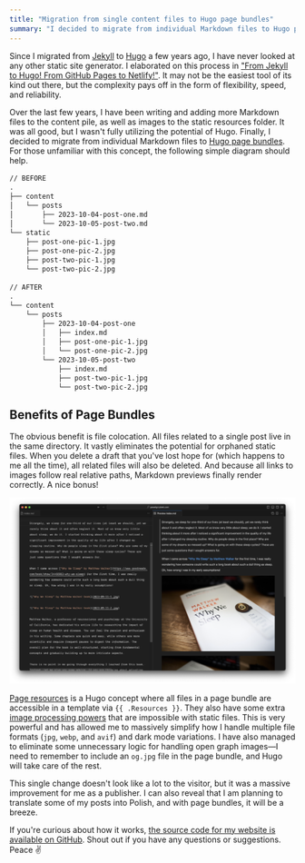 ```yaml
---
title: "Migration from single content files to Hugo page bundles"
summary: "I decided to migrate from individual Markdown files to Hugo page bundles. This single change doesn’t look like a lot to the visitor, but it was a massive improvement for me as a publisher."
---
```


Since I migrated from [Jekyll](https://jekyllrb.com) to [Hugo](https://gohugo.io) a few years ago, I have never looked at any other static site generator. I elaborated on this process in ["From Jekyll to Hugo! From GitHub Pages to Netlify!"](/from-jekyll-to-hugo-from-github-pages-to-netlify/). It may not be the easiest tool of its kind out there, but the complexity pays off in the form of flexibility, speed, and reliability.

Over the last few years, I have been writing and adding more Markdown files to the content pile, as well as images to the static resources folder. It was all good, but I wasn't fully utilizing the potential of Hugo. Finally, I decided to migrate from individual Markdown files to [Hugo page bundles](https://gohugo.io/content-management/page-bundles/). For those unfamiliar with this concept, the following simple diagram should help.

```
// BEFORE
.
├── content
│   └── posts
│       ├── 2023-10-04-post-one.md
│       └── 2023-10-05-post-two.md
└── static
    ├── post-one-pic-1.jpg
    ├── post-one-pic-2.jpg
    ├── post-two-pic-1.jpg
    └── post-two-pic-2.jpg

// AFTER
.
└── content
    └── posts
        ├── 2023-10-04-post-one
        │   ├── index.md
        │   ├── post-one-pic-1.jpg
        │   └── post-one-pic-2.jpg
        └── 2023-10-05-post-two
            ├── index.md
            ├── post-two-pic-1.jpg
            └── post-two-pic-2.jpg
```

## Benefits of Page Bundles

The obvious benefit is file colocation. All files related to a single post live in the same directory. It vastly eliminates the potential for orphaned static files. When you delete a draft that you've lost hope for (which happens to me all the time), all related files will also be deleted. And because all links to images follow real relative paths, Markdown previews finally render correctly. A nice bonus!

![Markdown preview in Visual Studio Code correctly renders images](markdown-preview.png)

[Page resources](https://gohugo.io/content-management/page-resources/) is a Hugo concept where all files in a page bundle are accessible in a template via `{{ .Resources }}`. They also have some extra [image processing powers](https://gohugo.io/content-management/image-processing/) that are impossible with static files. This is very powerful and has allowed me to massively simplify how I handle multiple file formats (`jpg`, `webp`, and `avif`) and dark mode variations. I have also managed to eliminate some unnecessary logic for handling open graph images—I need to remember to include an `og.jpg` file in the page bundle, and Hugo will take care of the rest.

This single change doesn't look like a lot to the visitor, but it was a massive improvement for me as a publisher. I can also reveal that I am planning to translate some of my posts into Polish, and with page bundles, it will be a breeze.

If you're curious about how it works, [the source code for my website is available on GitHub](https://github.com/pawelgrzybek/pawelgrzybek.com). Shout out if you have any questions or suggestions. Peace ✌️

